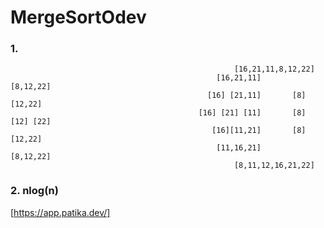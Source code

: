 # MergeSortOdev
### 1.
                                                      [16,21,11,8,12,22]  
                                                  [16,21,11]       [8,12,22]
                                                [16] [21,11]       [8] [12,22]
                                              [16] [21] [11]       [8] [12] [22]
                                                 [16][11,21]       [8][12,22]
                                                  [11,16,21]       [8,12,22]
                                                      [8,11,12,16,21,22]
                                                         
### 2. nlog(n)

[https://app.patika.dev/]
